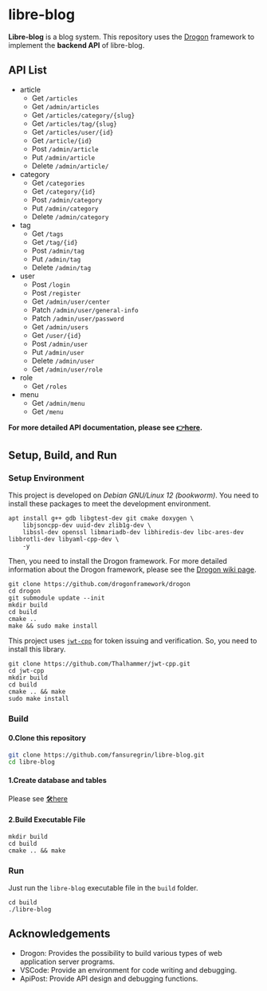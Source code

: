 # libre-blog

**Libre-blog** is a blog system. This repository uses the [Drogon](https://github.com/drogonframework/drogon) framework to implement the **backend API** of libre-blog.

## API List
- article
    - Get `/articles`
    - Get `/admin/articles`
    - Get `/articles/category/{slug}`
    - Get `/articles/tag/{slug}`
    - Get `/articles/user/{id}`
    - Get `/article/{id}`
    - Post `/admin/article`
    - Put `/admin/article`
    - Delete `/admin/article/`
- category
    - Get `/categories`
    - Get `/category/{id}`
    - Post `/admin/category`
    - Put `/admin/category`
    - Delete `/admin/category`
- tag
    - Get `/tags`
    - Get `/tag/{id}`
    - Post `/admin/tag`
    - Put `/admin/tag`
    - Delete `/admin/tag`
- user
    - Post `/login`
    - Post `/register`
    - Get `/admin/user/center`
    - Patch `/admin/user/general-info`
    - Patch `/admin/user/password`
    - Get `/admin/users`
    - Get `/user/{id}`
    - Post `/admin/user`
    - Put `/admin/user`
    - Delete `/admin/user`
    - Get `/admin/user/role`
- role
    - Get `/roles`
- menu
    - Get `/admin/menu`
    - Get `/menu`

**For more detailed API documentation, please see [👉here](./docs/libre-blog_api.md).**

## Setup, Build, and Run
### Setup Environment
This project is developed on *Debian GNU/Linux 12 (bookworm)*. You need to install these packages to meet the development environment.
```shell
apt install g++ gdb libgtest-dev git cmake doxygen \
    libjsoncpp-dev uuid-dev zlib1g-dev \
    libssl-dev openssl libmariadb-dev libhiredis-dev libc-ares-dev libbrotli-dev libyaml-cpp-dev \
    -y
```

Then, you need to install the Drogon framework. For more detailed information about the Drogon framework, please see the [Drogon wiki page](https://github.com/drogonframework/drogon/wiki/).
```shell
git clone https://github.com/drogonframework/drogon
cd drogon
git submodule update --init
mkdir build
cd build
cmake ..
make && sudo make install
```

This project uses [`jwt-cpp`](https://github.com/Thalhammer/jwt-cpp) for token issuing and verification. So, you need to install this library.
```shell
git clone https://github.com/Thalhammer/jwt-cpp.git
cd jwt-cpp
mkdir build
cd build
cmake .. && make
sudo make install
```

### Build
#### 0.Clone this repository
```bash
git clone https://github.com/fansuregrin/libre-blog.git
cd libre-blog
```

#### 1.Create database and tables

Please see [🛠️here](./sql/README.md)

#### 2.Build Executable File

```shell
mkdir build
cd build
cmake .. && make
```

### Run
Just run the `libre-blog` executable file in the `build` folder.
```shell
cd build
./libre-blog
```

## Acknowledgements
- Drogon: Provides the possibility to build various types of web application server programs.
- VSCode: Provide an environment for code writing and debugging.
- ApiPost: Provide API design and debugging functions.